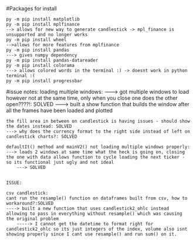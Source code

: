 #Packages for install
   
    py -m pip install matplotlib
    py -m pip install mplfinance
    --> allows for new way to generate candlestick -> mpl_finance is unsupported and no longer works
    py -m pip install wheel
    -->allows for more features from mplfinance
    py -m pip install pandas
    ---> gives numpy dependency
    py -m pip install pandas-datareader
    py -m pip install colorama
    ---> allows colored words in the terminal :) -> doesnt work in python terminal :(
    py -m pip install progressbar

#issue notes:
    loading multiple windows:
    ---> got multiple windows to load however not at the same time, only when you close one does the other open????!: SOLVED
        ---> built a show function that builds the window after all the frames have been loaded and plotted

    the fill area in between on candlestick is having issues - should show the dates instead: SOLVED
    ---> why does the currency format to the right side instead of left on candlestick charts?: SOLVED

    defaultIt() method and mainV2() not loading multiple windows properly: 
    ---> loads 2 windows at same time what the heck is going on, closing the one with data allows function to cycle loading the next ticker - so its functional just ugly and not ideal
		---> SOLVED


    ISSUE:

    csv candlestick:
    cant run the resample() function on dataframes built from csv, how to workaround?:SOLVED
    ----> built a new function that uses candlestick2_ohlc instead allowing to pass in everything without resample() which was causing the original problem
        -----> I cannot get the datetime to format right for candlestick2_ohlc so its just integers of the index, volume also isnt showing properly since I cant use resample() and run sum() on it.


